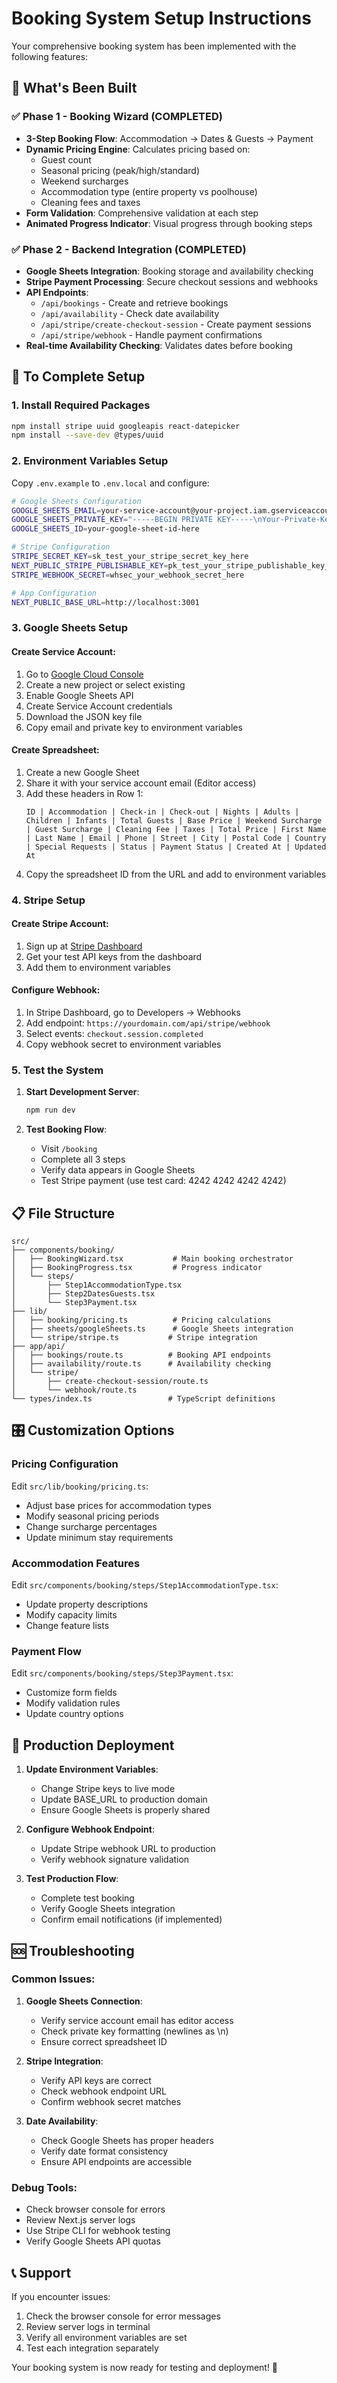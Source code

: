 # Booking System Setup Instructions

Your comprehensive booking system has been implemented with the following features:

## 🎯 What's Been Built

### ✅ Phase 1 - Booking Wizard (COMPLETED)
- **3-Step Booking Flow**: Accommodation → Dates & Guests → Payment
- **Dynamic Pricing Engine**: Calculates pricing based on:
  - Guest count
  - Seasonal pricing (peak/high/standard)
  - Weekend surcharges
  - Accommodation type (entire property vs poolhouse)
  - Cleaning fees and taxes
- **Form Validation**: Comprehensive validation at each step
- **Animated Progress Indicator**: Visual progress through booking steps

### ✅ Phase 2 - Backend Integration (COMPLETED)
- **Google Sheets Integration**: Booking storage and availability checking
- **Stripe Payment Processing**: Secure checkout sessions and webhooks
- **API Endpoints**:
  - `/api/bookings` - Create and retrieve bookings
  - `/api/availability` - Check date availability
  - `/api/stripe/create-checkout-session` - Create payment sessions
  - `/api/stripe/webhook` - Handle payment confirmations
- **Real-time Availability Checking**: Validates dates before booking

## 🚀 To Complete Setup

### 1. Install Required Packages
```bash
npm install stripe uuid googleapis react-datepicker
npm install --save-dev @types/uuid
```

### 2. Environment Variables Setup
Copy `.env.example` to `.env.local` and configure:

```bash
# Google Sheets Configuration
GOOGLE_SHEETS_EMAIL=your-service-account@your-project.iam.gserviceaccount.com
GOOGLE_SHEETS_PRIVATE_KEY="-----BEGIN PRIVATE KEY-----\nYour-Private-Key-Here\n-----END PRIVATE KEY-----"
GOOGLE_SHEETS_ID=your-google-sheet-id-here

# Stripe Configuration
STRIPE_SECRET_KEY=sk_test_your_stripe_secret_key_here
NEXT_PUBLIC_STRIPE_PUBLISHABLE_KEY=pk_test_your_stripe_publishable_key_here
STRIPE_WEBHOOK_SECRET=whsec_your_webhook_secret_here

# App Configuration
NEXT_PUBLIC_BASE_URL=http://localhost:3001
```

### 3. Google Sheets Setup

#### Create Service Account:
1. Go to [Google Cloud Console](https://console.cloud.google.com)
2. Create a new project or select existing
3. Enable Google Sheets API
4. Create Service Account credentials
5. Download the JSON key file
6. Copy email and private key to environment variables

#### Create Spreadsheet:
1. Create a new Google Sheet
2. Share it with your service account email (Editor access)
3. Add these headers in Row 1:
   ```
   ID | Accommodation | Check-in | Check-out | Nights | Adults | Children | Infants | Total Guests | Base Price | Weekend Surcharge | Guest Surcharge | Cleaning Fee | Taxes | Total Price | First Name | Last Name | Email | Phone | Street | City | Postal Code | Country | Special Requests | Status | Payment Status | Created At | Updated At
   ```
4. Copy the spreadsheet ID from the URL and add to environment variables

### 4. Stripe Setup

#### Create Stripe Account:
1. Sign up at [Stripe Dashboard](https://dashboard.stripe.com)
2. Get your test API keys from the dashboard
3. Add them to environment variables

#### Configure Webhook:
1. In Stripe Dashboard, go to Developers → Webhooks
2. Add endpoint: `https://yourdomain.com/api/stripe/webhook`
3. Select events: `checkout.session.completed`
4. Copy webhook secret to environment variables

### 5. Test the System

1. **Start Development Server**:
   ```bash
   npm run dev
   ```

2. **Test Booking Flow**:
   - Visit `/booking`
   - Complete all 3 steps
   - Verify data appears in Google Sheets
   - Test Stripe payment (use test card: 4242 4242 4242 4242)

## 📋 File Structure

```
src/
├── components/booking/
│   ├── BookingWizard.tsx           # Main booking orchestrator
│   ├── BookingProgress.tsx         # Progress indicator
│   └── steps/
│       ├── Step1AccommodationType.tsx
│       ├── Step2DatesGuests.tsx
│       └── Step3Payment.tsx
├── lib/
│   ├── booking/pricing.ts          # Pricing calculations
│   ├── sheets/googleSheets.ts      # Google Sheets integration
│   └── stripe/stripe.ts           # Stripe integration
├── app/api/
│   ├── bookings/route.ts          # Booking API endpoints
│   ├── availability/route.ts      # Availability checking
│   └── stripe/
│       ├── create-checkout-session/route.ts
│       └── webhook/route.ts
└── types/index.ts                 # TypeScript definitions
```

## 🎛️ Customization Options

### Pricing Configuration
Edit `src/lib/booking/pricing.ts`:
- Adjust base prices for accommodation types
- Modify seasonal pricing periods
- Change surcharge percentages
- Update minimum stay requirements

### Accommodation Features
Edit `src/components/booking/steps/Step1AccommodationType.tsx`:
- Update property descriptions
- Modify capacity limits
- Change feature lists

### Payment Flow
Edit `src/components/booking/steps/Step3Payment.tsx`:
- Customize form fields
- Modify validation rules
- Update country options

## 🔧 Production Deployment

1. **Update Environment Variables**:
   - Change Stripe keys to live mode
   - Update BASE_URL to production domain
   - Ensure Google Sheets is properly shared

2. **Configure Webhook Endpoint**:
   - Update Stripe webhook URL to production
   - Verify webhook signature validation

3. **Test Production Flow**:
   - Complete test booking
   - Verify Google Sheets integration
   - Confirm email notifications (if implemented)

## 🆘 Troubleshooting

### Common Issues:

1. **Google Sheets Connection**:
   - Verify service account email has editor access
   - Check private key formatting (newlines as \\n)
   - Ensure correct spreadsheet ID

2. **Stripe Integration**:
   - Verify API keys are correct
   - Check webhook endpoint URL
   - Confirm webhook secret matches

3. **Date Availability**:
   - Check Google Sheets has proper headers
   - Verify date format consistency
   - Ensure API endpoints are accessible

### Debug Tools:
- Check browser console for errors
- Review Next.js server logs
- Use Stripe CLI for webhook testing
- Verify Google Sheets API quotas

## 📞 Support

If you encounter issues:
1. Check the browser console for error messages
2. Review server logs in terminal
3. Verify all environment variables are set
4. Test each integration separately

Your booking system is now ready for testing and deployment! 🎉
